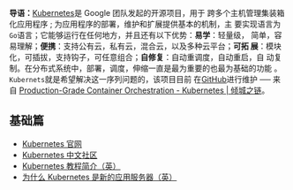 **导语：**[Kubernetes](https://kubernetes.io/)是 Google 团队发起的开源项目，用于
跨多个主机管理集装箱化应用程序 ; 为应用程序的部署，维护和扩展提供基本的机制，主
要实现语言为`Go`语言；它能够运行在任何地方，并且还有以下优势：**易学**：轻量级，
简单，容易理解；**便携**：支持公有云，私有云，混合云，以及多种云平台；**可拓
展**：模块化，可插拔，支持钩子，可任意组合；**自修复**：自动重调度，自动重启，自
动复制。在分布式系统中，部署，调度，伸缩一直是最为重要的也最为基础的功能
。`Kubernets`就是希望解决这一序列问题的，该项目目前
在[GitHub](https://github.com/kubernetes/kubernetes)进行维护 ── 来自
[Production-Grade Container Orchestration - Kubernetes | 倾城之链](https://nicelinks.site/post/5b2cad0a34c03342fda0f37e)。

## 基础篇

* [Kubernetes 官网](https://kubernetes.io/)
* [Kubernetes 中文社区](https://www.kubernetes.org.cn/)
* [Kubernetes 教程简介（英）](http://okigiveup.net/a-tutorial-introduction-to-kubernetes/)
* [为什么 Kubernetes 是新的应用服务器（英）](https://developers.redhat.com/blog/2018/06/28/why-kubernetes-is-the-new-application-server/)
